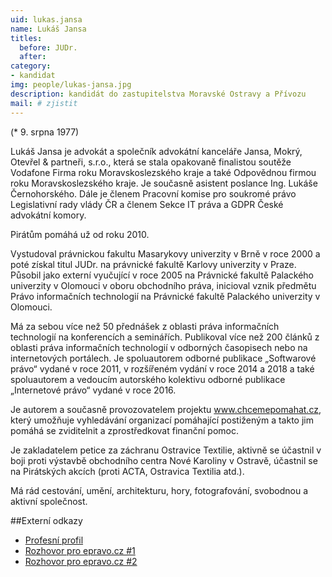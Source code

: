 ```yaml
---
uid: lukas.jansa
name: Lukáš Jansa
titles:
  before: JUDr. 
  after: 
category:
- kandidat 
img: people/lukas-jansa.jpg
description: kandidát do zastupitelstva Moravské Ostravy a Přívozu
mail: # zjistit
---
```


(* 9. srpna 1977)

Lukáš Jansa je advokát a společník advokátní kanceláře Jansa, Mokrý, Otevřel & partneři, s.r.o., která se stala opakovaně finalistou soutěže Vodafone Firma roku Moravskoslezského kraje a také Odpovědnou firmou roku Moravskoslezského kraje. Je současně asistent poslance Ing. Lukáše Černohorského. Dále je členem Pracovní komise pro soukromé právo Legislativní rady vlády ČR a členem Sekce IT práva a GDPR České advokátní komory.

Pirátům pomáhá už od roku 2010.

Vystudoval právnickou fakultu Masarykovy univerzity v Brně v roce 2000 a poté získal titul JUDr. na právnické fakultě Karlovy univerzity v Praze. Působil jako externí vyučující v roce 2005 na Právnické fakultě Palackého univerzity v Olomouci v oboru obchodního práva, inicioval vznik předmětu Právo informačních technologií na Právnické fakultě Palackého univerzity v Olomouci.

Má za sebou více než 50 přednášek z oblasti práva informačních technologií na konferencích a seminářích. Publikoval více než 200 článků z oblasti práva informačních technologií v odborných časopisech nebo na internetových portálech. Je spoluautorem odborné publikace „Softwarové právo“ vydané v roce 2011, v rozšířeném vydání v roce 2014 a 2018 a také spoluautorem a vedoucím autorského kolektivu odborné publikace „Internetové právo“ vydané v roce 2016.

Je autorem a současně provozovatelem projektu <a href="http://www.chcemepomahat.cz">www.chcemepomahat.cz</a>, který umožňuje vyhledávání organizací pomáhající postiženým a takto jim pomáhá se zviditelnit a zprostředkovat finanční pomoc.

Je zakladatelem petice za záchranu Ostravice Textilie, aktivně se účastnil v boji proti výstavbě obchodního centra Nové Karoliny v Ostravě, účastnil se na Pirátských akcích (proti ACTA, Ostravica Textilia atd.).

Má rád cestování, umění, architekturu, hory, fotografování, svobodnou a aktivní společnost.

##Externí odkazy
<ul>
<li><a href="http://lawyer.cz/judr-lukas-jansa-advokat.html">Profesní profil</a></li>
<li><a href="https://www.epravo.cz/top/aktualne/na-navsteve-u-jansa-mokry-otevrel-partneri-95930.html">Rozhovor pro epravo.cz #1</a></li>
<li><a href="https://www.epravo.cz/top/aktualne/10-otazek-pro-lukase-jansu-81646.html">Rozhovor pro epravo.cz #2</a></li>
</ul>
